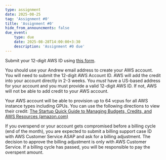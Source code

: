 ```yaml
---
type: assignment
date: 2025-08-25
tag: 'Assignment #0'
title: 'Assignment #0'
hide_from_announcments: false
due_event: 
    type: due
    date: 2025-08-28T14:00:00+3:30
    description: 'Assignment #0 due'
---
```

Submit your 12-digit AWS ID using [this form](https://docs.google.com/forms/d/e/1FAIpQLSfVLq_qM1o_-XTEq1C6-mI9UJEXxDQe09XpWa-c8pkYWo4p7A/viewform?usp=header).

You should use your Andrew email address to create your AWS account. You will need to submit the 12-digit AWS Account ID. AWS will add the credit into your account directly in 2-3 weeks. You *must* have a US-based address for your account and you must provide a valid 12-digit AWS ID.  If not, AWS will not be able to add credit to your AWS account.

Your AWS account will be able to provision up to 64 vcpus for all AWS instance types including GPUs. You can use the following directions to view their credit: [The Startup Quick Guide to Managing Budgets, Credits, and AWS Resources (amazon.com)](https://aws.amazon.com/blogs/startups/how-to-set-aws-budget-when-paying-with-aws-credits/)

If you overspend or your account gets compromised before a billing cycle (end of the month), you are expected to submit a billing support case ID with AWS Customer Service ASAP and ask for a billing adjustment.  The decision to approve the billing adjustment is only with AWS Customer Service.  If a billing cycle has passed, you will be responsible to pay the overspent amount.